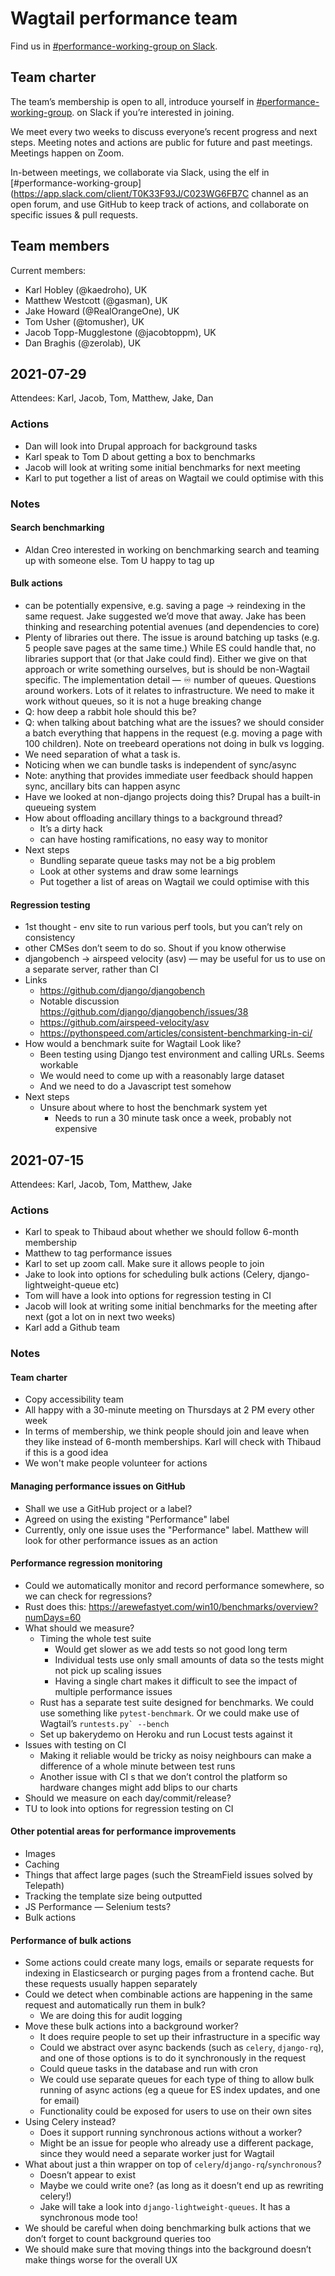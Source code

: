 # Wagtail performance team

Find us in [#performance-working-group on Slack](https://app.slack.com/client/T0K33F93J/C023WG6FB7C).

## Team charter

The team’s membership is open to all, introduce yourself in [#performance-working-group](https://app.slack.com/client/T0K33F93J/C023WG6FB7C). on Slack if you’re interested in joining.

We meet every two weeks to discuss everyone’s recent progress and next steps. Meeting notes and actions are public for future and past meetings. Meetings happen on Zoom.

In-between meetings, we collaborate via Slack, using the elf in [#performance-working-group](https://app.slack.com/client/T0K33F93J/C023WG6FB7C channel as an open forum, and use GitHub to keep track of actions, and collaborate on specific issues & pull requests.

## Team members

Current members:

- Karl Hobley (@kaedroho), UK
- Matthew Westcott (@gasman), UK
- Jake Howard (@RealOrangeOne), UK
- Tom Usher (@tomusher), UK
- Jacob Topp-Mugglestone (@jacobtoppm), UK
- Dan Braghis (@zerolab), UK

## 2021-07-29

Attendees: Karl, Jacob, Tom, Matthew, Jake, Dan

### Actions

- Dan will look into Drupal approach for background tasks
- Karl speak to Tom D about getting a box to benchmarks
- Jacob will look at writing some initial benchmarks for next meeting
- Karl to put together a list of areas on Wagtail we could optimise with this

### Notes

#### Search benchmarking

- Aldan Creo interested in working on benchmarking search and teaming up with someone else. Tom U happy to tag up

#### Bulk actions

- can be potentially expensive, e.g. saving a page → reindexing in the same request. Jake suggested we’d move that away. Jake has been thinking and researching potential avenues (and dependencies to core)
- Plenty of libraries out there. The issue is around batching up tasks (e.g. 5 people save pages at the same time.) While ES could handle that, no libraries support that (or that Jake could find). Either we give on that approach or write something ourselves, but is should be non-Wagtail specific. The implementation detail — ♾️ number of queues. Questions around workers. Lots of it relates to infrastructure. We need to make it work without queues, so it is not a huge breaking change
- Q: how deep a rabbit hole should this be?
- Q: when talking about batching what are the issues? we should consider a batch everything that happens in the request (e.g. moving a page with 100 children). Note on treebeard operations not doing in bulk vs logging.
- We need separation of what a task is.
- Noticing when we can bundle tasks is independent of sync/async
- Note: anything that provides immediate user feedback should happen sync, ancillary bits can happen async
- Have we looked at non-django projects doing this? Drupal has a built-in queueing system
- How about offloading ancillary things to a background thread?
  - It’s a dirty hack
  - can have hosting ramifications, no easy way to monitor
- Next steps
  - Bundling separate queue tasks may not be a big problem
  - Look at other systems and draw some learnings
  - Put together a list of areas on Wagtail we could optimise with this

#### Regression testing

- 1st thought - env site to run various perf tools, but you can’t rely on consistency
- other CMSes don’t seem to do so. Shout if you know otherwise
- djangobench → airspeed velocity (asv) — may be useful for us to use on a separate server, rather than CI
- Links
  - https://github.com/django/djangobench
   - Notable discussion https://github.com/django/djangobench/issues/38
   - https://github.com/airspeed-velocity/asv 
   - https://pythonspeed.com/articles/consistent-benchmarking-in-ci/ 
- How would a benchmark suite for Wagtail Look like?
  - Been testing using Django test environment and calling URLs. Seems workable
  - We would need to come up with a reasonably large dataset
  - And we need to do a Javascript test somehow
- Next steps
  - Unsure about where to host the benchmark system yet
     - Needs to run a 30 minute task once a week, probably not expensive

## 2021-07-15

Attendees: Karl, Jacob, Tom, Matthew, Jake

### Actions

- Karl to speak to Thibaud about whether we should follow 6-month membership
- Matthew to tag performance issues
- Karl to set up zoom call. Make sure it allows people to join
- Jake to look into options for scheduling bulk actions (Celery, django-lightweight-queue etc)
- Tom will have a look into options for regression testing in CI
- Jacob will look at writing some initial benchmarks for the meeting after next (got a lot on in next two weeks)
- Karl add a Github team

### Notes

#### Team charter

- Copy accessibility team
- All happy with a 30-minute meeting on Thursdays at 2 PM every other week
- In terms of membership, we think people should join and leave when they like instead of 6-month memberships. Karl will check with Thibaud if this is a good idea
- We won't make people volunteer for actions

#### Managing performance issues on GitHub

- Shall we use a GitHub project or a label?
- Agreed on using the existing "Performance" label
- Currently, only one issue uses the "Performance" label. Matthew will look for other performance issues as an action

#### Performance regression monitoring

- Could we automatically monitor and record performance somewhere, so we can check for regressions?
- Rust does this: https://arewefastyet.com/win10/benchmarks/overview?numDays=60
- What should we measure?
    - Timing the whole test suite
        - Would get slower as we add tests so not good long term
        - Individual tests use only small amounts of data so the tests might not pick up scaling issues
        - Having a single chart makes it difficult to see the impact of multiple performance issues
    - Rust has a separate test suite designed for benchmarks. We could use something like ``pytest-benchmark``. Or we could make use of Wagtail’s ``runtests.py` --bench``
    - Set up bakerydemo on Heroku and run Locust tests against it
- Issues with testing on CI
    - Making it reliable would be tricky as noisy neighbours can make a difference of a whole minute between test runs
    - Another issue with CI s that we don’t control the platform so hardware changes might add blips to our charts
- Should we measure on each day/commit/release?
- TU to look into options for regression testing on CI

#### Other potential areas for performance improvements

- Images
- Caching
- Things that affect large pages (such the StreamField issues solved by Telepath)
- Tracking the template size being outputted
- JS Performance — Selenium tests?
- Bulk actions

#### Performance of bulk actions

- Some actions could create many logs, emails or separate requests for indexing in Elasticsearch or purging pages from a frontend cache. But these requests usually happen separately
- Could we detect when combinable actions are happening in the same request and automatically run them in bulk?
    - We are doing this for audit logging
- Move these bulk actions into a background worker?
    - It does require people to set up their infrastructure in a specific way
    - Could we abstract over async backends (such as ``celery``, ``django-rq``), and one of those options is to do it synchronously in the request
    - Could queue tasks in the database and run with cron
    - We could use separate queues for each type of thing to allow bulk running of async actions (eg a queue for ES index updates, and one for email)
    - Functionality could be exposed for users to use on their own sites
- Using Celery instead?
    - Does it support running synchronous actions without a worker?
    - Might be an issue for people who already use a different package, since they would need a separate worker just for Wagtail
- What about just a thin wrapper on top of ``celery``/``django-rq``/``synchronous``?
    - Doesn’t appear to exist
    - Maybe we could write one? (as long as it doesn’t end up as rewriting celery!)
    - Jake will take a look into  ``django-lightweight-queues``. It has a synchronous mode too!
- We should be careful when doing benchmarking bulk actions that we don’t forget to count background queries too
- We should make sure that moving things into the background doesn’t make things worse for the overall UX
